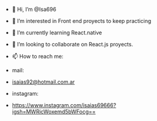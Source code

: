 - 👋 Hi, I’m @Isa696
- 👀 I’m interested in Front end proyects to keep practicing
- 🌱 I’m currently learning React.native
- 💞️ I’m looking to collaborate on React.js proyects.

- 📫 How to reach me:
- mail:
- isaias92@hotmail.com.ar

- instagram:
- https://www.instagram.com/isaias69666?igsh=MWRicWoxemd5bWFocg==
